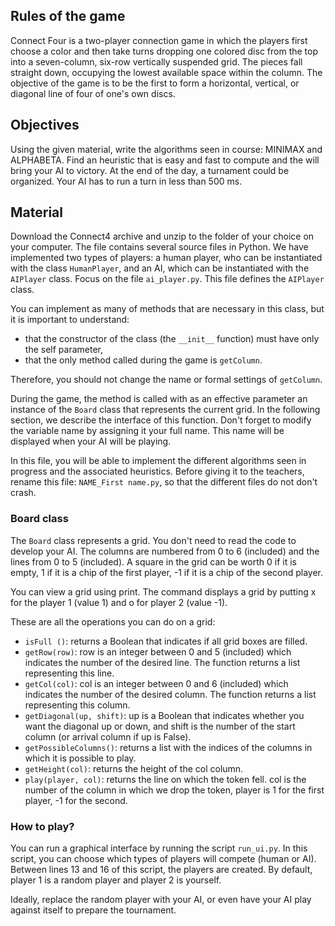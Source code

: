 ## Rules of the game

Connect Four is a two-player connection game in which the players first choose a color and then take turns dropping one colored disc from the top into a seven-column, six-row vertically suspended grid. The pieces fall straight down, occupying the lowest available space within the column. The objective of the game is to be the first to form a horizontal, vertical, or diagonal line of four of one's own discs.

##  Objectives

Using the given material, write the algorithms seen in course: MINIMAX and ALPHABETA. Find an heuristic that is easy and fast to compute and the will bring your  AI to victory. 
At the end of the day, a turnament could be organized. Your AI has to run a turn in less than 500 ms.


## Material 

Download the Connect4 archive and unzip to the folder of your choice on your computer. The file contains several source files in Python.
We have implemented two types of players: a human player, who can be instantiated with the class `HumanPlayer`, and an AI, which can be instantiated with the `AIPlayer` class.
Focus on the file `ai_player.py`. This file defines the `AIPlayer` class. 

You can implement as many of methods that are necessary in this class, but it is important to understand:
+ that the constructor of the class (the `__init__` function) must have only the self parameter,
+ that the only method called during the game is `getColumn`.

Therefore, you should not change the name or formal settings of `getColumn`.

 During the game, the method is called with as an effective parameter an instance of the `Board` class that represents the current grid.
In the following section, we describe the interface of this function.
Don't forget to modify the variable name by assigning it your full name. This name will be displayed when your AI will be playing.

In this file, you will be able to implement the different algorithms seen in progress and the associated heuristics.
Before giving it to the teachers, rename this file: `NAME_First name.py`, so that the different files do not don't crash.

### Board class


The `Board` class represents a grid. You don't need to read the code to develop your AI. The columns are numbered from 0 to 6 (included) and the lines from 0 to 5 (included).
A square in the grid can be worth 0 if it is empty, 1 if it is a chip of the first player, -1 if it is a chip of the second player.

You can view a grid using print. The command displays a grid by putting x for the player 1 (value 1) and o for player 2 (value -1).

These are all the operations you can do on a grid:
 + `isFull ()`: returns a Boolean that indicates if all grid boxes are filled.
 + `getRow(row)`: row is an integer between 0 and 5 (included) which indicates the number of the desired line. The function
returns a list representing this line.
+ `getCol(col)`: col is an integer between 0 and 6 (included) which indicates the number of the desired column. The function returns a list representing this column.
+ `getDiagonal(up, shift)`: up is a Boolean that indicates whether you want the diagonal up or down, and shift is the number of the start column (or arrival column if up is False).
+ `getPossibleColumns()`: returns a list with the indices of the columns in which it is possible to play.
+ `getHeight(col)`: returns the height of the col column.
+ `play(player, col)`: returns the line on which the token fell. col is the number of the column in which we drop the token, player is 1 for the first player, -1 for the second.


### How to play?

You can run a graphical interface by running the script `run_ui.py`.
In this script, you can choose which types of players will compete (human or AI). Between lines 13 and 16 of this script, the players are created. By default, player 1 is a random player and player 2 is yourself.

Ideally, replace the random player with your AI, or even have your AI play against itself to prepare the
tournament.
